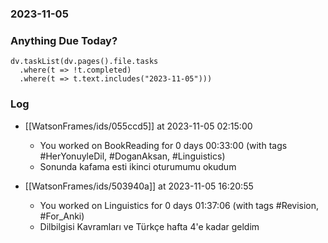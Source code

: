 ### 2023-11-05

### Anything Due Today?
```dataviewjs
dv.taskList(dv.pages().file.tasks 
  .where(t => !t.completed)
  .where(t => t.text.includes("2023-11-05")))
```
### Log

- [[WatsonFrames/ids/055ccd5]] at 2023-11-05 02:15:00
  - You worked on BookReading for 0 days 00:33:00 (with tags #HerYonuyleDil, #DoganAksan, #Linguistics)
  - Sonunda kafama esti ikinci oturumumu okudum

- [[WatsonFrames/ids/503940a]] at 2023-11-05 16:20:55
  - You worked on Linguistics for 0 days 01:37:06 (with tags #Revision, #For_Anki)
  - Dilbilgisi Kavramları ve Türkçe hafta 4'e kadar geldim
